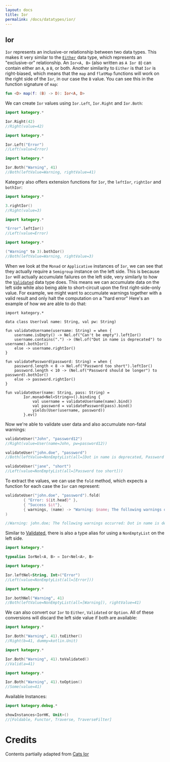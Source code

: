 ```yaml
---
layout: docs
title: Ior
permalink: /docs/datatypes/ior/
---
```


## Ior 

`Ior` represents an inclusive-or relationship between two data types.
This makes it very similar to the [`Either`](/docs/datatypes/either) data type, which represents an "exclusive-or" relationship.
An `Ior<A, B>` (also written as `A Ior B`) can contain either an `A`, a `B`, or both.
Another similarity to `Either` is that `Ior` is right-biased,
which means that the `map` and `flatMap` functions will work on the right side of the `Ior`, in our case the `B` value.
You can see this in the function signature of `map`:

```kotlin
fun <D> map(f: (B) -> D): Ior<A, D>
```

We can create `Ior` values using `Ior.Left`, `Ior.Right` and `Ior.Both`:

```kotlin
import kategory.*

Ior.Right(42)
//Right(value=42)
```

```kotlin
import kategory.*

Ior.Left("Error")
//Left(value=Error)
```

```kotlin
import kategory.*

Ior.Both("Warning", 41)
//Both(leftValue=Warning, rightValue=41)
```

Kategory also offers extension functions for `Ior`, the `leftIor`, `rightIor` and `bothIor`:

```kotlin
import kategory.*

3.rightIor()
//Right(value=3)
```

```kotlin
import kategory.*

"Error".leftIor()
//Left(value=Error)
```

```kotlin
import kategory.*

("Warning" to 3).bothIor()
//Both(leftValue=Warning, rightValue=3)
```


When we look at the `Monad` or `Applicative` instances of `Ior`, we can see that they actually require a `Semigroup` instance on the left side.
This is because `Ior` will actually accumulate failures on the left side, very similarly to how the [`Validated`](/docs/datatypes/validated) data type does.
This means we can accumulate data on the left side while also being able to short-circuit upon the first right-side-only value.
For example, we might want to accumulate warnings together with a valid result and only halt the computation on a "hard error"
Here's an example of how we are able to do that:

```kotlin:ank:silent
import kategory.*

data class User(val name: String, val pw: String)

fun validateUsername(username: String) = when {
    username.isEmpty() -> Nel.of("Can't be empty").leftIor()
    username.contains(".") -> (Nel.of("Dot in name is deprecated") to username).bothIor()
    else -> username.rightIor()
}

fun validatePassword(password: String) = when {
    password.length < 8 -> Nel.of("Password too short").leftIor()
    password.length < 10 -> (Nel.of("Password should be longer") to password).bothIor()
    else -> password.rightIor()
}

fun validateUser(name: String, pass: String) =
        Ior.monad<Nel<String>>().binding {
            val username = validateUsername(name).bind()
            val password = validatePassword(pass).bind()
            yields(User(username, password))
        }.ev()
```

Now we're able to validate user data and also accumulate non-fatal warnings:

```kotlin
validateUser("John", "password12")
//Right(value=User(name=John, pw=password12))
```

```kotlin
validateUser("john.doe", "password")
//Both(leftValue=NonEmptyList(all=[Dot in name is deprecated, Password should be longer]), rightValue=User(name=john.doe, pw=password))
```

```kotlin
validateUser("jane", "short")
//Left(value=NonEmptyList(all=[Password too short]))
```

To extract the values, we can use the `fold` method, which expects a function for each case the `Ior` can represent:

```kotlin
validateUser("john.doe", "password").fold(
        { "Error: ${it.head}" },
        { "Success $it"},
        { warnings, (name) -> "Warning: $name; The following warnings occurred: ${warnings.show()}" }
)

//Warning: john.doe; The following warnings occurred: Dot in name is deprecated, Password should be longer
```
Similar to [Validated](/docs/datatypes/validated), there is also a type alias for using a `NonEmptyList` on the left side.

```kotlin
import kategory.*

typealias IorNel<A, B> = Ior<Nel<A>, B>
```


```kotlin
import kategory.*

Ior.leftNel<String, Int>("Error")
//Left(value=NonEmptyList(all=[Error]))
```

```kotlin
import kategory.*

Ior.bothNel("Warning", 41)
//Both(leftValue=NonEmptyList(all=[Warning]), rightValue=41)
```


We can also convert our `Ior` to `Either`, `Validated` or `Option`.
All of these conversions will discard the left side value if both are available:

```kotlin
import kategory.*

Ior.Both("Warning", 41).toEither()
//Right(b=41, dummy=kotlin.Unit)
```

```kotlin
import kategory.*

Ior.Both("Warning", 41).toValidated()
//Valid(a=41)
```

```kotlin
import kategory.*

Ior.Both("Warning", 41).toOption()
//Some(value=41)
```

Available Instances:

```kotlin
import kategory.debug.*

showInstances<IorHK, Unit>()
//[Foldable, Functor, Traverse, TraverseFilter]
```

# Credits

Contents partially adapted from [Cats Ior](https://typelevel.org/cats/datatypes/ior.html)